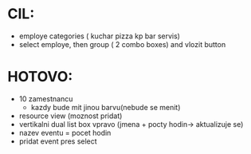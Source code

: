 # CIL:
  - employe categories ( kuchar pizza kp bar servis)
  - select employe, then group ( 2 combo boxes) and vlozit button

# HOTOVO:
- 10 zamestnancu
  - kazdy bude mit jinou barvu(nebude se menit)
- resource view (moznost pridat)
- vertikalni dual list box vpravo (jmena + pocty     hodin-> aktualizuje se)
- nazev eventu = pocet hodin
- pridat event pres select 
